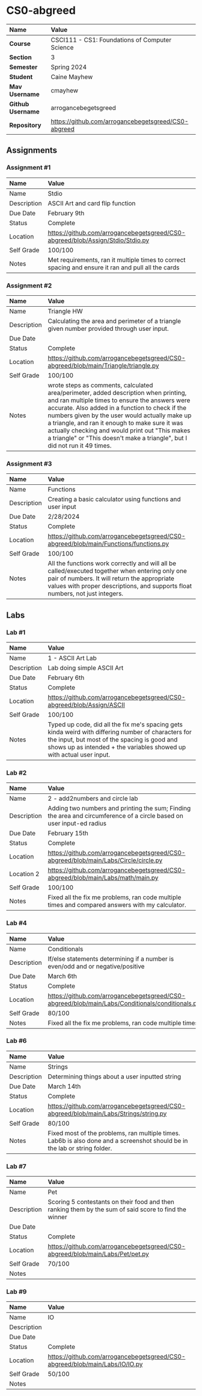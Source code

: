 # CS0-abgreed

| Name | Value |
|:---|:---|
| **Course** | CSCI111 - CS1: Foundations of Computer Science |
| **Section** | 3 |
| **Semester** | Spring 2024 |
| **Student** | Caine Mayhew |
| **Mav Username** | cmayhew |
| **Github Username** | arrogancebegetsgreed |
| **Repository** | https://github.com/arrogancebegetsgreed/CS0-abgreed |

## Assignments

### Assignment #1

| Name | Value |
| :--- | :--- |
| Name | Stdio |
| Description | ASCII Art and card flip function |
| Due Date | February 9th |
| Status | Complete |
| Location | https://github.com/arrogancebegetsgreed/CS0-abgreed/blob/Assign/Stdio/Stdio.py |
| Self Grade | 100/100 |
| Notes | Met requirements, ran it multiple times to correct spacing and ensure it ran and pull all the cards |

### Assignment #2

| Name | Value |
| :--- | :--- |
| Name | Triangle HW |
| Description | Calculating the area and perimeter of a triangle given number provided through user input. |
| Due Date |  |
| Status | Complete |
| Location | https://github.com/arrogancebegetsgreed/CS0-abgreed/blob/main/Triangle/triangle.py |
| Self Grade | 100/100 |
| Notes | wrote steps as comments, calculated area/perimeter, added description when printing, and ran multiple times to ensure the answers were accurate. Also added in a function to check if the numbers given by the user would actually make up a triangle, and ran it enough to make sure it was actually checking and would print out "This makes a triangle" or "This doesn't make a triangle", but I did not run it 49 times. |

### Assignment #3

| Name | Value |
| :--- | :--- |
| Name | Functions |
| Description | Creating a basic calculator using functions and user input |
| Due Date | 2/28/2024 |
| Status | Complete |
| Location | https://github.com/arrogancebegetsgreed/CS0-abgreed/blob/main/Functions/functions.py |
| Self Grade | 100/100 |
| Notes | All the functions work correctly and will all be called/executed together when entering only one pair of numbers. It will return the appropriate values with proper descriptions, and supports float numbers, not just integers. |

## Labs

### Lab #1
| Name | Value |
| :--- | :--- |
| Name | 1 - ASCII Art Lab |
| Description | Lab doing simple ASCII Art |
| Due Date | February 6th |
| Status | Complete |
| Location | https://github.com/arrogancebegetsgreed/CS0-abgreed/blob/Assign/ASCII |
| Self Grade | 100/100 |
| Notes | Typed up code, did all the fix me's spacing gets kinda weird with differing number of characters for the input, but most of the spacing is good and shows up as intended + the variables showed up with actual user input. |

### Lab #2
| Name | Value |
| :--- | :--- |
| Name | 2 - add2numbers and circle lab |
| Description | Adding two numbers and printing the sum; Finding the area and circumference of a circle based on user input-ed radius |
| Due Date | February 15th |
| Status | Complete |
| Location | https://github.com/arrogancebegetsgreed/CS0-abgreed/blob/main/Labs/Circle/circle.py | 
| Location 2 | https://github.com/arrogancebegetsgreed/CS0-abgreed/blob/main/Labs/math/main.py |
| Self Grade | 100/100 |
| Notes | Fixed all the fix me problems, ran code multiple times and compared answers with my calculator. |

### Lab #4
| Name | Value |
| :--- | :--- |
| Name | Conditionals |
| Description | If/else statements determining if a number is even/odd and or negative/positive |
| Due Date | March 6th |
| Status | Complete |
| Location | https://github.com/arrogancebegetsgreed/CS0-abgreed/blob/main/Labs/Conditionals/conditionals.py | 
| Self Grade | 80/100 |
| Notes | Fixed all the fix me problems, ran code multiple times. |

### Lab #6
| Name | Value |
| :--- | :--- |
| Name | Strings |
| Description | Determining things about a user inputted string |
| Due Date | March 14th |
| Status | Complete |
| Location | https://github.com/arrogancebegetsgreed/CS0-abgreed/blob/main/Labs/Strings/string.py | 
| Self Grade | 80/100 |
| Notes | Fixed most of the problems, ran multiple times. Lab6b is also done and a screenshot should be in the lab or string folder. |


### Lab #7
| Name | Value |
| :--- | :--- |
| Name | Pet |
| Description | Scoring 5 contestants on their food and then ranking them by the sum of said score to find the winner |
| Due Date |  |
| Status | Complete |
| Location | https://github.com/arrogancebegetsgreed/CS0-abgreed/blob/main/Labs/Pet/pet.py | 
| Self Grade | 70/100 |
| Notes |  |


### Lab #9
| Name | Value |
| :--- | :--- |
| Name | IO |
| Description |  |
| Due Date |  |
| Status | Complete |
| Location | https://github.com/arrogancebegetsgreed/CS0-abgreed/blob/main/Labs/IO/IO.py | 
| Self Grade | 50/100 |
| Notes |  |
